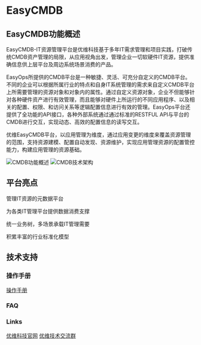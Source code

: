 # EasyCMDB
## EasyCMDB功能概述
EasyCMDB-IT资源管理平台是优维科技基于多年IT需求管理和项目实践，打破传统CMDB资产管理的局限，从应用视角出发，管理企业一切软硬件IT资源，提供准确信息供上层平台及周边系统场景消费的产品。

EasyOps所提供的CMDB平台是一种敏捷、灵活、可充分自定义的CMDB平台。不同的企业可以根据所属行业的特点和自身IT系统管理的需求来自定义CMDB平台上所需要管理的资源对象和对象内的属性。通过自定义资源对象，企业不但能够针对各种硬件资产进行有效管理，而且能够对硬件上所运行的不同应用程序、以及相关的配置、权限、和访问关系等逻辑配置信息进行有效的管理。EasyOps平台还提供了全功能的API接口，各种外部系统通过通过标准的RESTFUL API与平台的CMDB进行交互，实现动态、高效的配置信息的读写交互。

优维EasyCMDB平台，以应用管理为维度，通过应用变更的维度来覆盖资源管理的范围，支持资源建模、配置自动发现、资源维护，实现应用管理资源的配置管控能力，构建应用管理的资源基础。

![CMDB功能概述](https://github.com/easycmdb/easycmdb/blob/easycmdb-patch-1/CMDB功能架构.jpg)
![CMDB技术架构](https://github.com/easycmdb/easycmdb/blob/easycmdb-patch-1/CMDB技术架构.jpg)

## 平台亮点
管理IT资源的元数据平台

为各类IT管理平台提供数据消费支撑

统一业务树，多场景承载IT管理需要

积累丰富的行业标准化模型

## 技术支持
### 操作手册
[操作手册](https://github.com/easycmdb/easycmdb/blob/master/easyopsCMDB快速上手手册.docx)
### FAQ

### Links
[优维科技官网](http://www.uwintech.cn/)
[优维技术交流群](https://github.com/easycmdb/easycmdb/blob/easycmdb-patch-1/QQ群.jpg)
